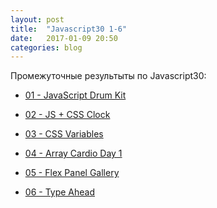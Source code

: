 ```yaml
---
layout: post
title:  "Javascript30 1-6"
date:   2017-01-09 20:50
categories: blog
---
```

Промежуточные результыты по Javascript30:

- [01 - JavaScript Drum Kit]

- [02 - JS + CSS Clock]

- [03 - CSS Variables]

- [04 - Array Cardio Day 1]

- [05 - Flex Panel Gallery]

- [06 - Type Ahead]


[01 - JavaScript Drum Kit]:https://lisaveta-k.github.io/lisa.js30/01%20-%20JavaScript%20Drum%20Kit/index-START.html

[02 - JS + CSS Clock]:https://lisaveta-k.github.io/lisa.js30/02%20-%20JS%20%2B%20CSS%20Clock/index-START.html

[03 - CSS Variables]:https://lisaveta-k.github.io/lisa.js30/03%20-%20CSS%20Variables/index-START.html

[04 - Array Cardio Day 1]:https://lisaveta-k.github.io/lisa.js30/04%20-%20Array%20Cardio%20Day%201/index-START.html

[05 - Flex Panel Gallery]:https://lisaveta-k.github.io/lisa.js30/05%20-%20Flex%20Panel%20Gallery/index-START.html

[06 - Type Ahead]:https://lisaveta-k.github.io/lisa.js30/06%20-%20Type%20Ahead/index-START.html
